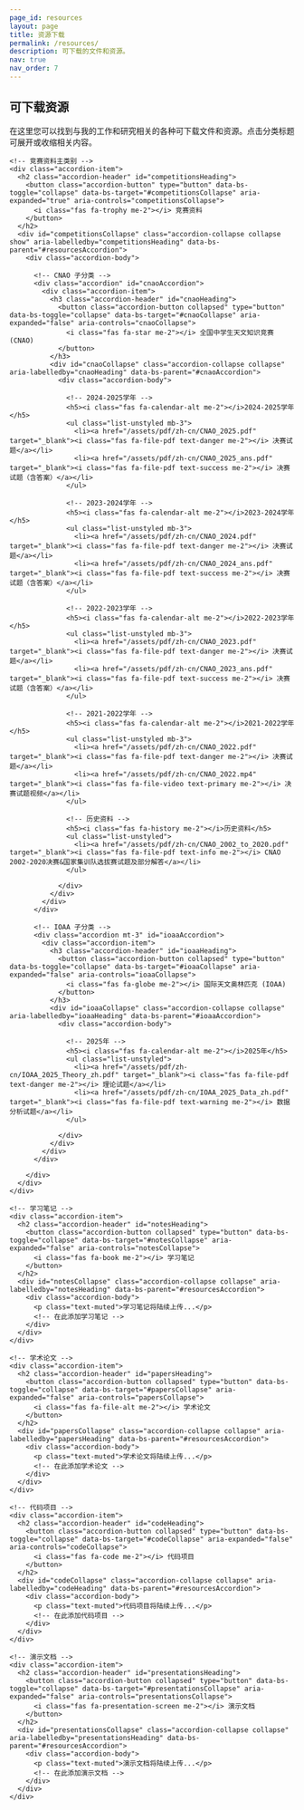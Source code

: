 ```yaml
---
page_id: resources
layout: page
title: 资源下载
permalink: /resources/
description: 可下载的文件和资源。
nav: true
nav_order: 7
---
```


<!-- pages/resources.md -->
<div class="resources">
  <h2>可下载资源</h2>
  
  <div class="row">
    <div class="col-md-12">
      <p>在这里您可以找到与我的工作和研究相关的各种可下载文件和资源。点击分类标题可展开或收缩相关内容。</p>
    </div>
  </div>

  <!-- 竞赛资料 -->
  <div class="accordion mt-4" id="resourcesAccordion">
    
    <!-- 竞赛资料主类别 -->
    <div class="accordion-item">
      <h2 class="accordion-header" id="competitionsHeading">
        <button class="accordion-button" type="button" data-bs-toggle="collapse" data-bs-target="#competitionsCollapse" aria-expanded="true" aria-controls="competitionsCollapse">
          <i class="fas fa-trophy me-2"></i> 竞赛资料
        </button>
      </h2>
      <div id="competitionsCollapse" class="accordion-collapse collapse show" aria-labelledby="competitionsHeading" data-bs-parent="#resourcesAccordion">
        <div class="accordion-body">
          
          <!-- CNAO 子分类 -->
          <div class="accordion" id="cnaoAccordion">
            <div class="accordion-item">
              <h3 class="accordion-header" id="cnaoHeading">
                <button class="accordion-button collapsed" type="button" data-bs-toggle="collapse" data-bs-target="#cnaoCollapse" aria-expanded="false" aria-controls="cnaoCollapse">
                  <i class="fas fa-star me-2"></i> 全国中学生天文知识竞赛 (CNAO)
                </button>
              </h3>
              <div id="cnaoCollapse" class="accordion-collapse collapse" aria-labelledby="cnaoHeading" data-bs-parent="#cnaoAccordion">
                <div class="accordion-body">
                  
                  <!-- 2024-2025学年 -->
                  <h5><i class="fas fa-calendar-alt me-2"></i>2024-2025学年</h5>
                  <ul class="list-unstyled mb-3">
                    <li><a href="/assets/pdf/zh-cn/CNAO_2025.pdf" target="_blank"><i class="fas fa-file-pdf text-danger me-2"></i> 决赛试题</a></li>
                    <li><a href="/assets/pdf/zh-cn/CNAO_2025_ans.pdf" target="_blank"><i class="fas fa-file-pdf text-success me-2"></i> 决赛试题（含答案）</a></li>
                  </ul>
                  
                  <!-- 2023-2024学年 -->
                  <h5><i class="fas fa-calendar-alt me-2"></i>2023-2024学年</h5>
                  <ul class="list-unstyled mb-3">
                    <li><a href="/assets/pdf/zh-cn/CNAO_2024.pdf" target="_blank"><i class="fas fa-file-pdf text-danger me-2"></i> 决赛试题</a></li>
                    <li><a href="/assets/pdf/zh-cn/CNAO_2024_ans.pdf" target="_blank"><i class="fas fa-file-pdf text-success me-2"></i> 决赛试题（含答案）</a></li>
                  </ul>
                  
                  <!-- 2022-2023学年 -->
                  <h5><i class="fas fa-calendar-alt me-2"></i>2022-2023学年</h5>
                  <ul class="list-unstyled mb-3">
                    <li><a href="/assets/pdf/zh-cn/CNAO_2023.pdf" target="_blank"><i class="fas fa-file-pdf text-danger me-2"></i> 决赛试题</a></li>
                    <li><a href="/assets/pdf/zh-cn/CNAO_2023_ans.pdf" target="_blank"><i class="fas fa-file-pdf text-success me-2"></i> 决赛试题（含答案）</a></li>
                  </ul>
                  
                  <!-- 2021-2022学年 -->
                  <h5><i class="fas fa-calendar-alt me-2"></i>2021-2022学年</h5>
                  <ul class="list-unstyled mb-3">
                    <li><a href="/assets/pdf/zh-cn/CNAO_2022.pdf" target="_blank"><i class="fas fa-file-pdf text-danger me-2"></i> 决赛试题</a></li>
                    <li><a href="/assets/pdf/zh-cn/CNAO_2022.mp4" target="_blank"><i class="fas fa-file-video text-primary me-2"></i> 决赛试题视频</a></li>
                  </ul>
                  
                  <!-- 历史资料 -->
                  <h5><i class="fas fa-history me-2"></i>历史资料</h5>
                  <ul class="list-unstyled">
                    <li><a href="/assets/pdf/zh-cn/CNAO_2002_to_2020.pdf" target="_blank"><i class="fas fa-file-pdf text-info me-2"></i> CNAO 2002-2020决赛&国家集训队选拔赛试题及部分解答</a></li>
                  </ul>
                  
                </div>
              </div>
            </div>
          </div>
          
          <!-- IOAA 子分类 -->
          <div class="accordion mt-3" id="ioaaAccordion">
            <div class="accordion-item">
              <h3 class="accordion-header" id="ioaaHeading">
                <button class="accordion-button collapsed" type="button" data-bs-toggle="collapse" data-bs-target="#ioaaCollapse" aria-expanded="false" aria-controls="ioaaCollapse">
                  <i class="fas fa-globe me-2"></i> 国际天文奥林匹克 (IOAA)
                </button>
              </h3>
              <div id="ioaaCollapse" class="accordion-collapse collapse" aria-labelledby="ioaaHeading" data-bs-parent="#ioaaAccordion">
                <div class="accordion-body">
                  
                  <!-- 2025年 -->
                  <h5><i class="fas fa-calendar-alt me-2"></i>2025年</h5>
                  <ul class="list-unstyled">
                    <li><a href="/assets/pdf/zh-cn/IOAA_2025_Theory_zh.pdf" target="_blank"><i class="fas fa-file-pdf text-danger me-2"></i> 理论试题</a></li>
                    <li><a href="/assets/pdf/zh-cn/IOAA_2025_Data_zh.pdf" target="_blank"><i class="fas fa-file-pdf text-warning me-2"></i> 数据分析试题</a></li>
                  </ul>
                  
                </div>
              </div>
            </div>
          </div>
          
        </div>
      </div>
    </div>

    <!-- 学习笔记 -->
    <div class="accordion-item">
      <h2 class="accordion-header" id="notesHeading">
        <button class="accordion-button collapsed" type="button" data-bs-toggle="collapse" data-bs-target="#notesCollapse" aria-expanded="false" aria-controls="notesCollapse">
          <i class="fas fa-book me-2"></i> 学习笔记
        </button>
      </h2>
      <div id="notesCollapse" class="accordion-collapse collapse" aria-labelledby="notesHeading" data-bs-parent="#resourcesAccordion">
        <div class="accordion-body">
          <p class="text-muted">学习笔记将陆续上传...</p>
          <!-- 在此添加学习笔记 -->
        </div>
      </div>
    </div>

    <!-- 学术论文 -->
    <div class="accordion-item">
      <h2 class="accordion-header" id="papersHeading">
        <button class="accordion-button collapsed" type="button" data-bs-toggle="collapse" data-bs-target="#papersCollapse" aria-expanded="false" aria-controls="papersCollapse">
          <i class="fas fa-file-alt me-2"></i> 学术论文
        </button>
      </h2>
      <div id="papersCollapse" class="accordion-collapse collapse" aria-labelledby="papersHeading" data-bs-parent="#resourcesAccordion">
        <div class="accordion-body">
          <p class="text-muted">学术论文将陆续上传...</p>
          <!-- 在此添加学术论文 -->
        </div>
      </div>
    </div>

    <!-- 代码项目 -->
    <div class="accordion-item">
      <h2 class="accordion-header" id="codeHeading">
        <button class="accordion-button collapsed" type="button" data-bs-toggle="collapse" data-bs-target="#codeCollapse" aria-expanded="false" aria-controls="codeCollapse">
          <i class="fas fa-code me-2"></i> 代码项目
        </button>
      </h2>
      <div id="codeCollapse" class="accordion-collapse collapse" aria-labelledby="codeHeading" data-bs-parent="#resourcesAccordion">
        <div class="accordion-body">
          <p class="text-muted">代码项目将陆续上传...</p>
          <!-- 在此添加代码项目 -->
        </div>
      </div>
    </div>

    <!-- 演示文档 -->
    <div class="accordion-item">
      <h2 class="accordion-header" id="presentationsHeading">
        <button class="accordion-button collapsed" type="button" data-bs-toggle="collapse" data-bs-target="#presentationsCollapse" aria-expanded="false" aria-controls="presentationsCollapse">
          <i class="fas fa-presentation-screen me-2"></i> 演示文档
        </button>
      </h2>
      <div id="presentationsCollapse" class="accordion-collapse collapse" aria-labelledby="presentationsHeading" data-bs-parent="#resourcesAccordion">
        <div class="accordion-body">
          <p class="text-muted">演示文档将陆续上传...</p>
          <!-- 在此添加演示文档 -->
        </div>
      </div>
    </div>

  </div>
</div>

<style>
.accordion-button {
  font-weight: 500;
}
.accordion-button:not(.collapsed) {
  background-color: var(--global-bg-color);
  color: var(--global-text-color);
}
.list-unstyled a {
  text-decoration: none;
  padding: 0.25rem 0;
  display: inline-block;
}
.list-unstyled a:hover {
  text-decoration: underline;
}
</style>